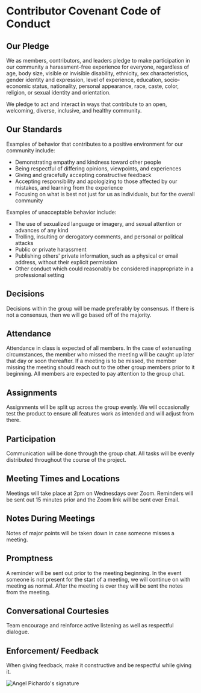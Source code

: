 
# Contributor Covenant Code of Conduct

## Our Pledge

We as members, contributors, and leaders pledge to make participation in our
community a harassment-free experience for everyone, regardless of age, body
size, visible or invisible disability, ethnicity, sex characteristics, gender
identity and expression, level of experience, education, socio-economic status,
nationality, personal appearance, race, caste, color, religion, or sexual
identity and orientation.

We pledge to act and interact in ways that contribute to an open, welcoming,
diverse, inclusive, and healthy community.

## Our Standards

Examples of behavior that contributes to a positive environment for our
community include:

* Demonstrating empathy and kindness toward other people
* Being respectful of differing opinions, viewpoints, and experiences
* Giving and gracefully accepting constructive feedback
* Accepting responsibility and apologizing to those affected by our mistakes,
  and learning from the experience
* Focusing on what is best not just for us as individuals, but for the overall
  community

Examples of unacceptable behavior include:

* The use of sexualized language or imagery, and sexual attention or advances of
  any kind
* Trolling, insulting or derogatory comments, and personal or political attacks
* Public or private harassment
* Publishing others' private information, such as a physical or email address,
  without their explicit permission
* Other conduct which could reasonably be considered inappropriate in a
  professional setting

## Decisions  

Decisions within the group will be made preferably by consensus. If there
is not a consensus, then we will go based off of the majority.

## Attendance

Attendance in class is expected of all members. In the case of extenuating 
circumstances, the member who missed the meeting will be caught up later that 
day or soon thereafter. If a meeting is to be missed, the member missing the meeting 
should reach out to the other group members prior to it beginning. All members are 
expected to pay attention to the group chat.

## Assignments

Assignments will be split up across the group evenly. We will occasionally test the product
to ensure all features work as intended and will adjust from there.

## Participation

Communication will be done through the group chat. All tasks will be evenly distributed 
throughout the course of the project.

## Meeting Times and Locations

Meetings will take place at 2pm on Wednesdays over Zoom. Reminders will be sent out 15 
minutes prior and the Zoom link will be sent over Email.

## Notes During Meetings

Notes of major points will be taken down in case someone misses a meeting. 

## Promptness

A reminder will be sent out prior to the meeting beginning. In the event someone is not present 
for the start of a meeting, we will continue on with meeting as normal. After the meeting is 
over they will be sent the notes from the meeting.

## Conversational Courtesies

Team encourage and reinforce active listening as well as respectful dialogue.

## Enforcement/ Feedback 

When giving feedback, make it constructive and be respectful while giving it.


![Angel Pichardo's signature](./src/ap_sign.jpg)
